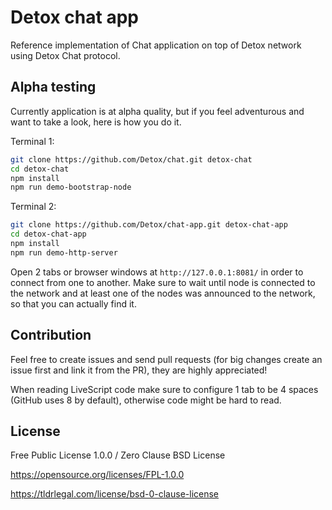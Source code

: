 # Detox chat app
Reference implementation of Chat application on top of Detox network using Detox Chat protocol.

## Alpha testing
Currently application is at alpha quality, but if you feel adventurous and want to take a look, here is how you do it.

Terminal 1:
```bash
git clone https://github.com/Detox/chat.git detox-chat
cd detox-chat
npm install
npm run demo-bootstrap-node
```

Terminal 2:
```bash
git clone https://github.com/Detox/chat-app.git detox-chat-app
cd detox-chat-app
npm install
npm run demo-http-server
```

Open 2 tabs or browser windows at `http://127.0.0.1:8081/` in order to connect from one to another.
Make sure to wait until node is connected to the network and at least one of the nodes was announced to the network, so that you can actually find it.

## Contribution
Feel free to create issues and send pull requests (for big changes create an issue first and link it from the PR), they are highly appreciated!

When reading LiveScript code make sure to configure 1 tab to be 4 spaces (GitHub uses 8 by default), otherwise code might be hard to read.

## License
Free Public License 1.0.0 / Zero Clause BSD License

https://opensource.org/licenses/FPL-1.0.0

https://tldrlegal.com/license/bsd-0-clause-license
